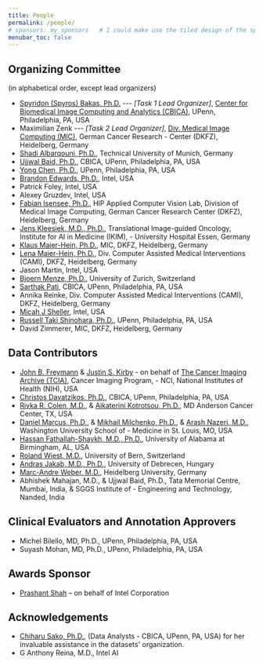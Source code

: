 ```yaml
---
title: People
permalink: /people/
# sponsors: my_sponsors   # I could make use the tiled design of the sponsor page if there's time to adapt "view profile" etc.
menubar_toc: false
---
```


## Organizing Committee

(in alphabetical order, except lead organizers)

- [Spyridon (Spyros) Bakas, Ph.D.](https://www.med.upenn.edu/cbica/sbakas/) *--- [Task 1 Lead Organizer]*,  [Center for Biomedical Image Computing and  Analytics (CBICA)](https://www.med.upenn.edu/cbica/), UPenn, Philadelphia, PA, USA
- Maximilian Zenk   *--- [Task 2 Lead Organizer]*,    [Div. Medical Image Computing (MIC)](https://www.dkfz.de/en/mic/index.php), German Cancer Research - Center (DKFZ), Heidelberg, Germany
- [Shadi Albarqouni, Ph.D.](https://albarqouni.github.io/),    Technical University of Munich, Germany
- [Ujjwal Baid, Ph.D.](https://www.med.upenn.edu/cbica/ujjwalbaid.html),    CBICA, UPenn, Philadelphia, PA, USA
- [Yong Chen, Ph.D.](https://www.dbei.med.upenn.edu/bio/yong-chen-phd),    UPenn, Philadelphia, PA, USA
- [Brandon Edwards, Ph.D.](https://www.intel.com/content/www/us/en/artificial-intelligence/bios/brandon-edwards.html),    Intel, USA
- Patrick Foley,    Intel, USA
- Alexey Gruzdev,    Intel, USA
- [Fabian Isensee, Ph.D.](https://www.helmholtz-imaging.de/our_services/helpdesk/),    HIP Applied Computer Vision Lab, Division of Medical Image Computing, German Cancer Research Center (DKFZ), Heidelberg, Germany
- [Jens Kleesiek, M.D., Ph.D.](https://www.ikim.uk-essen.de/tio),    Translational Image-guided Oncology, Institute for AI in Medicine (IKIM), - University Hospital Essen, Germany
- [Klaus Maier-Hein, Ph.D.](https://www.dkfz.de/en/mic/index.php),    MIC, DKFZ, Heidelberg, Germany
- [Lena Maier-Hein, Ph.D.](https://www.dkfz.de/en/cami/index.php),    Div. Computer Assisted Medical Interventions (CAMI), DKFZ, Heidelberg, Germany
- Jason Martin,    Intel, USA
- [Bjoern Menze, Ph.D.](https://www.dqbm.uzh.ch/en/research/groups/menze.html),    University of Zurich, Switzerland
- [Sarthak Pati](https://www.med.upenn.edu/cbica/aibil/spati.html),    CBICA, UPenn, Philadelphia, PA, USA
- Annika Reinke,    Div. Computer Assisted Medical Interventions (CAMI), DKFZ, Heidelberg, Germany
- [Micah J Sheller](https://www.intel.com/content/www/us/en/artificial-intelligence/bios/micah-j-sheller.html),    Intel, USA
- [Russell Taki Shinohara, Ph.D.](https://www.med.upenn.edu/apps/faculty/index.php/g275/p8574254),    UPenn, Philadelphia, PA, USA
- David Zimmerer,    MIC, DKFZ, Heidelberg, Germany

## Data Contributors

- [John B. Freymann](https://imaging.cancer.gov/about_cip/staff_directory.htm) & [Justin S. Kirby](https://imaging.cancer.gov/about_cip/staff_directory.htm) - on behalf of [The Cancer Imaging Archive (TCIA)](http://www.cancerimagingarchive.net/),    Cancer Imaging Program, - NCI, National Institutes of Health (NIH), USA
- [Christos Davatzikos, Ph.D.](https://www.med.upenn.edu/cbica/christos/),    CBICA, UPenn, Philadelphia, PA, USA
- [Rivka R. Colen, M.D.](https://faculty.mdanderson.org/profiles/rivkah_colen.html), & [Aikaterini Kotrotsou, Ph.D.](https://www.mdanderson.org/research/departments-labs-institutes/labs/colen-laboratory/lab-members.html),    MD Anderson Cancer Center, TX, USA
- [Daniel Marcus, Ph.D.](https://www.mir.wustl.edu/research/research-support-facilities/neuroimaging-informatics-analysis-center-niac/our-staff/niac-staff-dan-marcus), & [Mikhail Milchenko, Ph.D.](http://nrg.wustl.edu/about/people/), & [Arash Nazeri, M.D.](https://www.mir.wustl.edu/education/residency-programs/diagnostic-radiology-residency/our-residents/arash-nazeri),    Washington University School of - Medicine in St. Louis, MO, USA
- [Hassan Fathallah-Shaykh, M.D., Ph.D.](http://apps.medicine.uab.edu/facultyDirectory/FacultyData.asp?FID=52363),    University of Alabama at Birmingham, AL, USA
- [Roland Wiest, M.D.](http://www.neuroscience.unibe.ch/about_us/personen/prof_dr_med_wiest_roland),    University of Bern, Switzerland
- [Andras Jakab, M.D., Ph.D.](https://www.cir.meduniwien.ac.at/team/andras-jakab/),    University of Debrecen, Hungary
- [Marc-Andre Weber, M.D.](https://www.klinikum.uni-heidelberg.de/PD-Marc-Andre-Weber.111166.0.html?&L=5),    Heidelberg University, Germany
- Abhishek Mahajan, M.D., & Ujjwal Baid, Ph.D.,    Tata Memorial Centre, Mumbai, India, & SGGS Institute of - Engineering and Technology, Nanded, India

## Clinical Evaluators and Annotation Approvers

- Michel Bilello, MD, Ph.D.,    UPenn, Philadelphia, PA, USA
- Suyash Mohan, MD, Ph.D.,    UPenn, Philadelphia, PA, USA

## Awards Sponsor

- [Prashant Shah](https://www.linkedin.com/in/sprash/) – on behalf of Intel Corporation

## Acknowledgements

- [Chiharu Sako, Ph.D.](https://www.med.upenn.edu/cbica/aibil/sako.html),  (Data Analysts - CBICA, UPenn, PA, USA) for her invaluable assistance in the datasets' organization.
- G Anthony Reina, M.D.,    Intel AI
